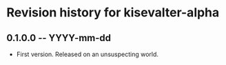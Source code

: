 # Revision history for kisevalter-alpha

## 0.1.0.0 -- YYYY-mm-dd

* First version. Released on an unsuspecting world.
